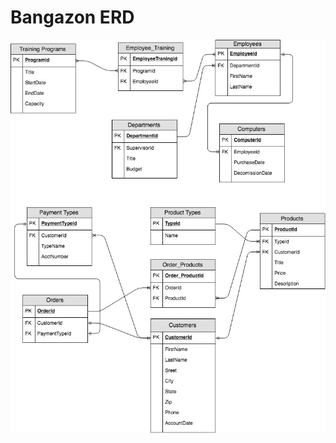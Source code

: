 # Bangazon ERD

![alt text](https://github.com/EduardoDuQuesne/bangazon-erd/blob/master/img/bangazon-erd.jpg "Bangazon ERD")
